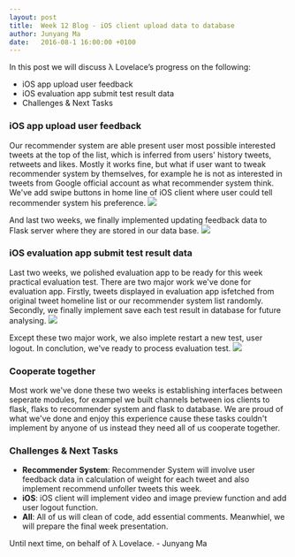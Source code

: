 ```yaml
---
layout: post
title:  Week 12 Blog - iOS client upload data to database
author: Junyang Ma
date:   2016-08-1 16:00:00 +0100
---
```


	

In this post we will discuss λ Lovelace’s progress on the following:

* iOS app upload user feedback
* iOS evaluation app submit test result data
* Challenges & Next Tasks

### iOS app upload user feedback
Our recommender system are able present user most possible interested tweets at the top of the list, which is inferred from users' history tweets, retweets and likes. Mostly it works fine, but what if user want to tweak recommender system by themselves, for example he is not as interested in tweets from Google official account as what recommender system think. We've add swipe buttons in home line of iOS client where user could tell recommender system his preference. 
![]({{site.baseurl}}/images/week12_sideButton.png )  

And last two weeks, we finally implemented updating feedback data to Flask server where they are stored in our data base.
![]({{site.baseurl}}/images/week12_singleTweetFeedback.png)  

### iOS evaluation app submit test result data
Last two weeks, we polished evaluation app to be ready for this week practical evaluation test. There are two major work we've done for evaluation app. Firstly, tweets displayed in evaluation app isfetched from original tweet homeline list or our recommender system list randomly. Secondly, we finally implement save each test result in database for future analysing.
![]({{site.baseurl}}/images/week12_evaluationResult.png)  

Except these two major work, we also implete restart a new test, user logout. In conclution, we've ready to process evaluation test.
![]({{site.baseurl}}/images/week12_flier.png)  

### Cooperate together
Most work we've done these two weeks is establishing interfaces between seperate modules, for exampel we built channels between ios clients to flask, flaks to recommender system and flask to database. We are proud of what we've done and enjoy this experience cause these tasks couldn't implement by anyone of us instead they need all of us cooperate together.

### Challenges & Next Tasks

- **Recommender System**: 
Recommender System will involve user feedback data in calculation of weight for each tweet and also implement recommend unfoller tweets this week.
- **iOS**:
iOS client will implement video and image preview function and add user logout function.
- **All**:
All of us will clean of code, add essential comments. Meanwhiel, we will prepare the final week presentation.

Until next time, on behalf of λ Lovelace.
\- Junyang Ma
